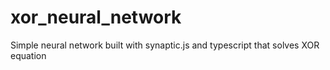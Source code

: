 # xor_neural_network

Simple neural network built with synaptic.js and typescript that solves XOR equation
